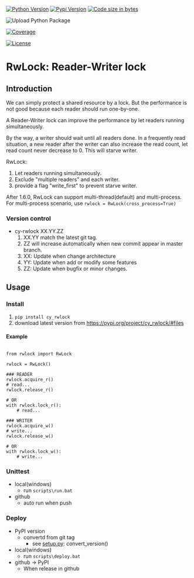 
[![Python Version](https://img.shields.io/pypi/pyversions/cy_rwlock.svg)](https://pypi.org/project/cy-rwlock/)
[![Pypi Version](https://img.shields.io/pypi/v/cy_rwlock.svg)](https://pypi.org/project/cy-rwlock/)
[![Code size in bytes](https://img.shields.io/github/languages/code-size/cy-arduino/cy_rwlock.svg)](https://pypi.org/project/cy-rwlock/#files)

![Upload Python Package](https://github.com/cy-arduino/cy_rwlock/workflows/Upload%20Python%20Package/badge.svg)

[![Coverage](https://codecov.io/gh/cy-arduino/cy_rwlock/branch/master/graph/badge.svg)](https://codecov.io/gh/cy-arduino/cy_rwlock)

[![License](https://img.shields.io/pypi/l/cy_rwlock.svg)](https://github.com/cy-arduino/cy_rwlock/blob/master/LICENSE)



# RwLock: Reader-Writer lock

## Introduction
We can simply protect a shared resource by a lock. But the performance is not
good because each reader should run one-by-one.

A Reader-Writer lock can improve the performance by let readers running 
simultaneously.

By the way, a writer should wait until all readers done.
In a frequently read situation, a new reader after the writer can also increase
the read count, let read count never decrease to 0. 
This will starve writer.

RwLock:
1. Let readers running simultaneously.
1. Exclude "multiple readers" and each writer.
1. provide a flag "write_first" to prevent starve writer.

After 1.6.0, RwLock can support multi-thread(default) and multi-process.
For multi-process scenario, use `rwlock = RwLock(cross_process=True)`

### Version control

* cy-rwlock XX.YY.ZZ
    1. XX.YY match the latest git tag.
    1. ZZ will increase automatically when new commit appear in master branch.
    1. XX: Update when change architecture
    1. YY: Update when add or modify some features
    1. ZZ: Update when bugfix or minor changes.
    
## Usage

### Install
1. `pip install cy_rwlock`
1. download latest version from https://pypi.org/project/cy_rwlock/#files

#### Example
<pre><code>
from rwlock import RwLock

rwlock = RwLock()

### READER
rwlock.acquire_r()
# read...
rwlock.release_r()

# OR
with rwlock.lock_r():
    # read...

### WRITER
rwlock.acquire_w()
# write...
rwlock.release_w()

# OR
with rwlock.lock_w():
    # write...
</code></pre>

### Unittest
* local(windows)
    * run `scripts\run.bat`
* github
    * auto run when push

### Deploy
* PyPI version
    * convertd from git tag
        * see [setup.py](https://github.com/cy-arduino/cy_rwlock/blob/master/setup.py): convert_version()
* local(windows)
    * run `scripts\deploy.bat`
* github -> PyPI
    * When release in github
